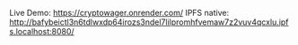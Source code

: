 Live Demo: https://cryptowager.onrender.com/
IPFS native: http://bafybeictl3n6tdlwxdp64irozs3ndel7lilpromhfvemaw7z2vuv4qcxlu.ipfs.localhost:8080/